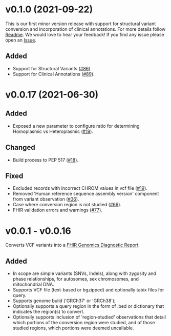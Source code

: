 # v0.1.0 (2021-09-22)

This is our first minor version release with support for structural variant conversion and incorporation of clinical annotations. For more details follow [Readme](README.md). We would love to hear your feedback! If you find any issue please open an [Issue](https://github.com/elimuinformatics/vcf2fhir/issues/new/choose).

## Added
* Support for Structural Variants ([#86](https://github.com/elimuinformatics/vcf2fhir/pull/86)).
* Support for Clinical Annotations ([#89](https://github.com/elimuinformatics/vcf2fhir/pull/89)).

# v0.0.17 (2021-06-30)

## Added
* Exposed a new parameter to configure ratio for determining Homoplasmic vs Heteroplasmic ([#19](https://github.com/elimuinformatics/vcf2fhir/issues/19)).

## Changed
* Build process to PEP 517 ([#18](https://github.com/elimuinformatics/vcf2fhir/issues/18)).

## Fixed
* Excluded records with incorrect CHROM values in vcf file ([#19](https://github.com/elimuinformatics/vcf2fhir/issues/19)).
* Removed 'Human reference sequence assembly version' component from variant observation ([#36](https://github.com/elimuinformatics/vcf2fhir/issues/36)).
* Case where conversion region is not studied ([#66](https://github.com/elimuinformatics/vcf2fhir/issues/66)).
* FHIR validation errors and warnings ([#77](https://github.com/elimuinformatics/vcf2fhir/pull/77)).

# v0.0.1 - v0.0.16

Converts VCF variants into a [FHIR Genomics Diagnostic Report](http://hl7.org/fhir/uv/genomics-reporting/index.html). 

## Added
* In scope are simple variants (SNVs, Indels), along with zygosity and phase relationships, for autosomes, sex chromosomes, and mitochondrial DNA.
* Supports VCF file (text-based or bgzipped) and optionally tabix files for query.
* Supports genome build ('GRCh37' or 'GRCh38');
* Optionally supports a query region in the form of .bed or dictionary that indicates the region(s) to convert.
* Optionally supports inclusion of  'region-studied' observations that detail which portions of the conversion region were studied, and of those studied regions, which portions were deemed uncallable.

